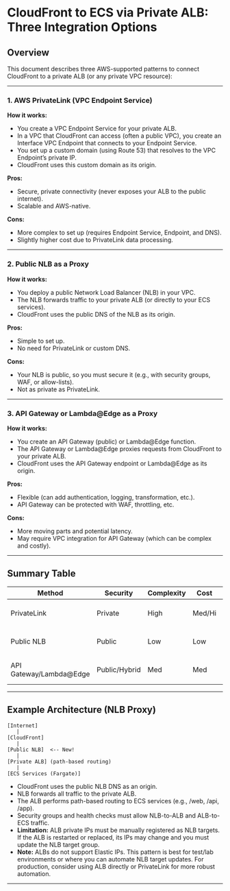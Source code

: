 # CloudFront to ECS via Private ALB: Three Integration Options

## Overview
This document describes three AWS-supported patterns to connect CloudFront to a private ALB (or any private VPC resource):

---

### 1. AWS PrivateLink (VPC Endpoint Service)

**How it works:**
- You create a VPC Endpoint Service for your private ALB.
- In a VPC that CloudFront can access (often a public VPC), you create an Interface VPC Endpoint that connects to your Endpoint Service.
- You set up a custom domain (using Route 53) that resolves to the VPC Endpoint’s private IP.
- CloudFront uses this custom domain as its origin.

**Pros:**
- Secure, private connectivity (never exposes your ALB to the public internet).
- Scalable and AWS-native.

**Cons:**
- More complex to set up (requires Endpoint Service, Endpoint, and DNS).
- Slightly higher cost due to PrivateLink data processing.

---

### 2. Public NLB as a Proxy

**How it works:**
- You deploy a public Network Load Balancer (NLB) in your VPC.
- The NLB forwards traffic to your private ALB (or directly to your ECS services).
- CloudFront uses the public DNS of the NLB as its origin.

**Pros:**
- Simple to set up.
- No need for PrivateLink or custom DNS.

**Cons:**
- Your NLB is public, so you must secure it (e.g., with security groups, WAF, or allow-lists).
- Not as private as PrivateLink.

---

### 3. API Gateway or Lambda@Edge as a Proxy

**How it works:**
- You create an API Gateway (public) or Lambda@Edge function.
- The API Gateway or Lambda@Edge proxies requests from CloudFront to your private ALB.
- CloudFront uses the API Gateway endpoint or Lambda@Edge as its origin.

**Pros:**
- Flexible (can add authentication, logging, transformation, etc.).
- API Gateway can be protected with WAF, throttling, etc.

**Cons:**
- More moving parts and potential latency.
- May require VPC integration for API Gateway (which can be complex and costly).

---

## Summary Table

| Method                 | Security      | Complexity | Cost   | Use Case                         |
|------------------------|--------------|------------|--------|-----------------------------------|
| PrivateLink            | Private      | High       | Med/Hi | Enterprise, strict compliance     |
| Public NLB             | Public       | Low        | Low    | Simpler, less strict environments |
| API Gateway/Lambda@Edge| Public/Hybrid| Med        | Med    | Custom logic, API, transformation |

---

## Example Architecture (NLB Proxy)

```
[Internet]
   |
[CloudFront]
   |
[Public NLB]  <-- New!
   |
[Private ALB] (path-based routing)
   |
[ECS Services (Fargate)]
```

- CloudFront uses the public NLB DNS as an origin.
- NLB forwards all traffic to the private ALB.
- The ALB performs path-based routing to ECS services (e.g., /web, /api, /app).
- Security groups and health checks must allow NLB-to-ALB and ALB-to-ECS traffic.
- **Limitation:** ALB private IPs must be manually registered as NLB targets. If the ALB is restarted or replaced, its IPs may change and you must update the NLB target group.
- **Note:** ALBs do not support Elastic IPs. This pattern is best for test/lab environments or where you can automate NLB target updates. For production, consider using ALB directly or PrivateLink for more robust automation.

---